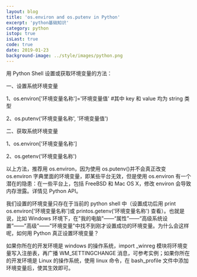 ```yaml
---
layout: blog
title: 'os.environ and os.putenv in Python'
excerpt: 'python基础知识'
category: python
istop: true
isLast: true
code: true
date: 2019-01-23
background-image: ../style/images/python.png
---
```


用 Python Shell 设置或获取环境变量的方法：

一、设置系统环境变量

1、os.environ['环境变量名称']='环境变量值' #其中 key 和 value 均为 string 类型

2、os.putenv('环境变量名称', '环境变量值')

二、获取系统环境变量

1、os.environ['环境变量名称']

2、os.getenv('环境变量名称')

以上方法，推荐用 os.environ，因为使用 os.putenv()并不会真正改变 os.environ 字典里面的环境变量，即某些平台无效，但是使用 os.environ 有一个潜在的隐患：在一些平台上，包括 FreeBSD 和 Mac OS X，修改 environ 会导致内存泄露。详情见 Python API。

我们设置的环境变量只存在于当前的 python shell 中（设置成功后用 print os.environ['环境变量名称']或 printos.getenv('环境变量名称') 查看）。也就是说，比如 Windows 环境下，在"我的电脑"——“属性”——“高级系统设置”——"高级"——"环境变量"中找不到刚才设置成功的环境变量。为什么会这样呢，如何用 Python 真正设置环境变量？

如果你所在的开发环境是 windows 的操作系统，import \_winreg 模块将环境变量写入注册表，再广播 WM_SETTINGCHANGE 消息，可参考实例；如果你所在的开发环境是 Linux 的操作系统，使用 linux 命令，在 bash_profile 文件中添加环境变量后，使其生效即可。

